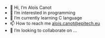 - 👋 Hi, I’m Aloïs Canot
- 👀 I’m interested in programming
- 🌱 I’m currently learning C language
- 📫 How to reach me alois.canot@epitech.eu
- 💞️ I’m looking to collaborate on ...

<!---
canotalois/canotalois is a ✨ special ✨ repository because its `README.md` (this file) appears on your GitHub profile.
You can click the Preview link to take a look at your changes.
--->
